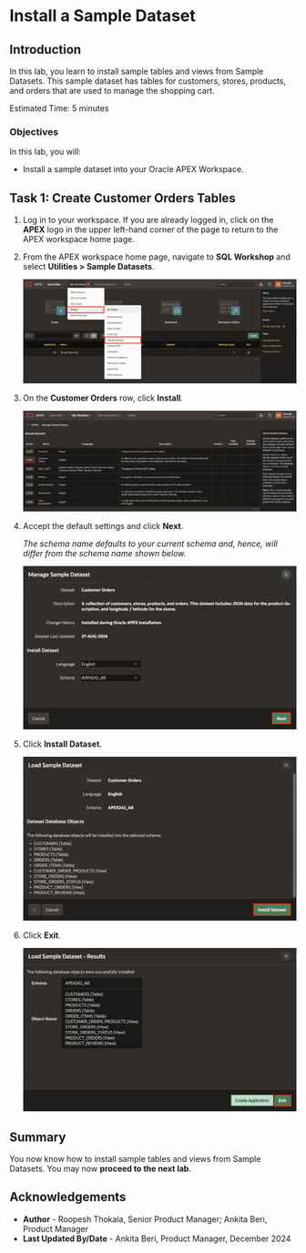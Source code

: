 # Install a Sample Dataset

## Introduction

In this lab, you learn to install sample tables and views from Sample Datasets. This sample dataset has tables for  customers, stores, products, and orders that are used to manage the shopping cart.

<!--
Watch the video below for a quick walkthrough of the lab.

[](youtube:ynUk8q6S1qo)
-->

Estimated Time: 5 minutes

### Objectives

In this lab, you will:

- Install a sample dataset into your Oracle APEX Workspace.

## Task 1: Create Customer Orders Tables

1. Log in to your workspace. If you are already logged in, click on the **APEX** logo in the upper left-hand corner of the page to return to the APEX workspace home page.

2. From the APEX workspace home page, navigate to **SQL Workshop** and select **Utilities > Sample Datasets**.

    ![Sample Workshop Utilities](images/navigate-to-sample-datasets1.png " ")

3. On the **Customer Orders** row, click **Install**.

    ![Sample Datasets](images/install-sample-dataset1.png " ")

4. Accept the default settings and click **Next**.

   *The schema name defaults to your current schema and, hence, will differ from the schema name shown below.*

    ![Manage Sample Datasets](images/manage-sample-dataset1.png " ")

5. Click **Install Dataset**.

    ![Load Sample Dataset](images/load-sample-dataset1.png " ")

6. Click **Exit**.

    ![Load Sample Dataset - Results](images/load-sample-dataset-results1.png " ")

## Summary

You now know how to install sample tables and views from Sample Datasets. You may now **proceed to the next lab**.

## Acknowledgements

- **Author** - Roopesh Thokala, Senior Product Manager; Ankita Beri, Product Manager
- **Last Updated By/Date** - Ankita Beri, Product Manager, December 2024
